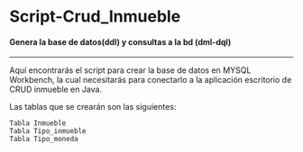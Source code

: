 # Script-Crud_Inmueble
#### Genera la base de datos(ddl) y consultas a la bd (dml-dql)
---
Aquí encontrarás el script para crear la base de datos en MYSQL Workbench, la cual necesitarás para conectarlo a la aplicación escritorio de CRUD inmueble en Java.

Las tablas que se crearán son las siguientes:

    Tabla Inmueble
    Tabla Tipo_inmueble
    Tabla Tipo_moneda
